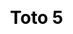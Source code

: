 ---
title: Toto 5
layout: toto_5/list
description: Lucky game Toto 5, bonus 100,000 lucky point if you win.
js: ["js/game/toto_5/parameter.js", "js/game/toto_3/share.js", "js/game/toto_3/list.js"]
css: ["css/game/toto_3/toto_3.css"]
---